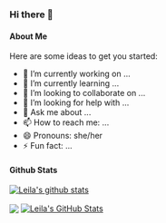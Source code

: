 ### Hi there 👋

<h4>About Me</h4>

Here are some ideas to get you started:

- 🔭 I’m currently working on ...
- 🌱 I’m currently learning ...
- 👯 I’m looking to collaborate on ...
- 🤔 I’m looking for help with ...
- 💬 Ask me about ...
- 📫 How to reach me: ...
- 😄 Pronouns: she/her
- ⚡ Fun fact: ...

<h4>Github Stats</h4>


[![Leila's github stats](https://github-readme-stats.vercel.app/api?username=Leila-U&show_icons=true&theme=gotham)](https://github.com/anuraghazra/github-readme-stats)

<a>
    <img align="center" src="https://github-readme-stats.vercel.app/api/top-langs/?username=Leila-U" />
</a>

<a href="https://youtu.be/dQw4w9WgXcQ">
    <img align="center" src="https://github-readme-stats.vercel.app/api?username=Leila-U&show_icons=true&theme=gotham" alt="Leila's GitHub Stats" />
</a>

